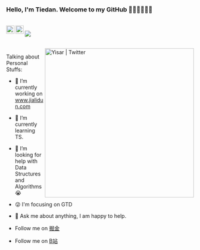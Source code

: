 ### Hello, I'm Tiedan. Welcome to my GitHub 👋👋👋👋👋👋
<br/>

<a href="#Samuel">
  <img align="left" alt="Samuel" width="22px" src="https://cdn.jsdelivr.net/npm/simple-icons@3.1.0/icons/wechat.svg" />
</a>
<a href="#415045745">
  <img align="left" alt="415045745" width="22px" src="https://cdn.jsdelivr.net/npm/simple-icons@3.1.0/icons/tencentqq.svg" />
</a>


![](https://visitor-badge.glitch.me/badge?page_id=abhisheknaiidu.abhisheknaiidu)

<br />
 <img align="right" alt="Yisar | Twitter" width="400px" src="https://media.giphy.com/media/SWoSkN6DxTszqIKEqv/giphy.gif" />


Talking about Personal Stuffs:
- 👨 I’m currently working on www.jialidun.com

- 🌱 I’m currently learning TS.

- 🤔  I’m looking for help with Data Structures and Algorithms 😭

- 😜 I'm focusing on GTD

- 💬 Ask me about anything, I am happy to help.

- Follow me on [掘金](https://juejin.cn/user/1169536102447262/posts)
- Follow me on [B站](https://search.bilibili.com/video?keyword=%E5%89%8D%E7%AB%AF%E9%93%81%E8%9B%8B%E5%84%BF)
